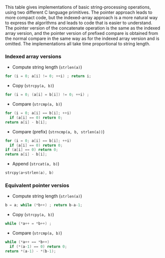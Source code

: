 This table gives implementations of basic string-processing operations, using
two different C language primitives. The pointer approach leads to more compact
code, but the indexed-array approach is a more natural way to express the
algorithms and leads to code that is easier to understand. The pointer version
of the concatenate operation is the same as the indexed array version, and the
pointer version of prefixed compare is obtained from the normal compare in the
same way as for the indexed array version and is omitted. The implementations
all take time proportional to string length.

### Indexed array versions
* Compute string length (`strlen(a)`)
```c
for (i = 0; a[i] != 0; ++i) ; return i;
```
* Copy (`strcpy(a, b)`)
```c
for (i = 0; (a[i] = b[i]) != 0; ++i) ;
```
* Compare (`strcmp(a, b)`)
```c
for (i = 0; a[i] == b[i]; ++i)
  if (a[i] == 0) return 0;
return a[i] - b[i];
```
* Compare (prefix) (`strncmp(a, b, strlen(a))`)
```c
for (i = 0; a[i] == b[i]; ++i)
  if (a[i] == 0) return 0;
if (a[i] == 0) return 0;
return a[i] - b[i];
```
* Append (`strcat(a, b)`)
```c
strcpy(a+strlen(a), b)
```

### Equivalent pointer versios
* Compute string length (`strlen(a)`)
```c
b = a; while (*b++) ; return b-a-1;
```
* Copy (`strcpy(a, b)`)
```c
while (*a++ = *b++) ;
```
* Compare (`strcmp(a, b)`)
```c
while (*a++ == *b++)
  if (*(a-1) == 0) return 0;
return *(a-1) - *(b-1);
```
